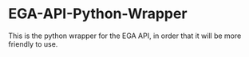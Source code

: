 # EGA-API-Python-Wrapper
This is the python wrapper for the EGA API, in order that it will be more friendly to use.
